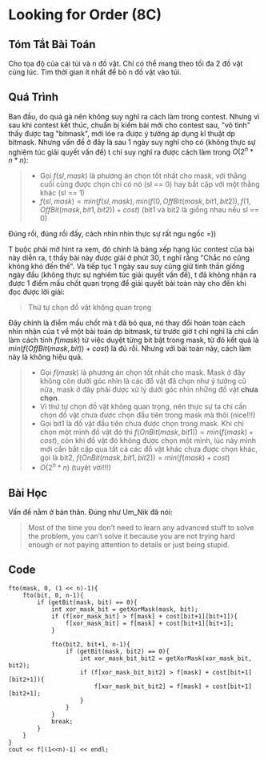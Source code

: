 # Looking for Order (8C)

## Tóm Tắt Bài Toán
Cho tọa độ của cái túi và n đồ vật. Chỉ có thể mang theo tối đa 2 đồ vật cùng lúc. Tìm thời gian ít nhất để bỏ n đồ vật vào túi.

## Quá Trình 
Ban đầu, do quá gà nên không suy nghĩ ra cách làm trong contest. Nhưng vì sau khi contest kết thúc, chuẩn bị kiếm bài mới cho contest sau, "vô tình" thấy được tag "bitmask", mới lóe ra được ý tưởng áp dụng kĩ thuật dp bitmask. Nhưng vấn đề ở đây là sau 1 ngày suy nghĩ cho có (không thực sự nghiêm túc giải quyết vấn đề) t chỉ suy nghĩ ra được cách làm trong $O(2^n * n * n)$:  
> - Gọi $f(sl, mask)$ là phương án chọn tốt nhất cho mask, với thằng cuối cùng được chọn chỉ có nó (sl == 0) hay bắt cặp với một thằng khác (sl == 1)  
> - $f(sl, mask) = min(f(sl, mask), min(f(0, OffBit(mask, bit1, bit2)), f(1, OffBit(mask, bit1, bit2)) + cost)$ (bit1 và bit2 là giống nhau nếu sl == 0)  

Đúng rồi, đúng rồi đấy, cách nhìn nhìn thực sự rất ngu ngốc =))

T buộc phải mở hint ra xem, đó chính là bảng xếp hạng lúc contest của bài này diễn ra, t thấy bài này được giải ở phút 30, t nghĩ rằng "Chắc nó cũng không khó đến thế". Và tiếp tục 1 ngày sau suy cũng giữ tinh thần giống ngày đầu (không thực sự nghiêm túc giải quyết vấn đề), t đã không nhận ra được 1 điểm mấu chốt quan trọng để giải quyết bài toàn này cho đến khi đọc được lời giải:
> Thứ tự chọn đồ vật không quan trọng

Đây chính là điểm mấu chốt mà t đã bỏ qua, nó thay đổi hoàn toàn cách nhìn nhận của t về một bài toán dp bitmask, từ trước giờ t chỉ nghĩ là chỉ cần làm cách tính $f(mask)$ từ việc duyệt từng bit bật trong mask, từ đó kết quả là $min(f(OffBit(mask, bit)) + cost)$ là đủ rồi. Nhưng với bài toán này, cách làm này là không hiệu quả.
> - Gọi $f(mask)$ là phương án chọn tốt nhất cho mask. Mask ở đây không còn dưới góc nhìn là các đồ vật đã chọn như ý tưởng cũ nữa, mask ở đây phải được xử lý dưới góc nhìn những đồ vật **chưa chọn**.  
> - Vì thứ tự chọn đồ vật không quan trọng, nên thực sự ta chỉ cần chọn đồ vật chưa được chọn đầu tiên trong mask mà thôi (nice!!!)  
> - Gọi bit1 là đồ vật đầu tiên chưa được chọn trong mask. Khi chỉ chọn một mình đồ vật đó thì $f(OnBit(mask, bit1)) = min(f(mask) + cost)$, còn khi đồ vật đó không được chọn một mình, lúc này mình mới cần bắt cặp qua tất cả các đồ vật khác chưa được chọn khác, gọi là bit2, $f(OnBit(mask, bit1, bit2)) = min(f(mask) + cost)$
> - $O(2^n * n)$ (tuyệt vời!!!)

## Bài Học
Vấn đề nằm ở bản thân. Đúng như Um_Nik đã nói:
> Most of the time you don’t need to learn any advanced stuff to solve the problem, you can’t solve it because you are not trying hard enough or not paying attention to details or just being stupid.

## Code
```
fto(mask, 0, (1 << n)-1){
    fto(bit, 0, n-1){
        if (getBit(mask, bit) == 0){
            int xor_mask_bit = getXorMask(mask, bit);
            if (f[xor_mask_bit] > f[mask] + cost[bit+1][bit+1]){
                f[xor_mask_bit] = f[mask] + cost[bit+1][bit+1];
            }

            fto(bit2, bit+1, n-1){
                if (getBit(mask, bit2) == 0){
                    int xor_mask_bit_bit2 = getXorMask(xor_mask_bit, bit2);
                    if (f[xor_mask_bit_bit2] > f[mask] + cost[bit+1][bit2+1]){
                        f[xor_mask_bit_bit2] = f[mask] + cost[bit+1][bit2+1];
                    }
                }
            }
            break;
        }
    }
}
cout << f[(1<<n)-1] << endl;
```
